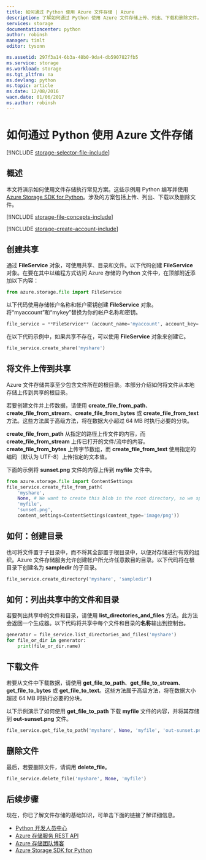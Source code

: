 ```yaml
---
title: 如何通过 Python 使用 Azure 文件存储 | Azure
description: 了解如何通过 Python 使用 Azure 文件存储上传、列出、下载和删除文件。
services: storage
documentationcenter: python
author: robinsh
manager: timlt
editor: tysonn

ms.assetid: 297f3a14-6b3a-48b0-9da4-db5907827fb5
ms.service: storage
ms.workload: storage
ms.tgt_pltfrm: na
ms.devlang: python
ms.topic: article
ms.date: 12/08/2016
wacn.date: 01/06/2017
ms.author: robinsh
---
```


# 如何通过 Python 使用 Azure 文件存储

[!INCLUDE [storage-selector-file-include](../../includes/storage-selector-file-include.md)]

## 概述

本文将演示如何使用文件存储执行常见方案。这些示例用 Python 编写并使用 [Azure Storage SDK for Python]。涉及的方案包括上传、列出、下载以及删除文件。

[!INCLUDE [storage-file-concepts-include](../../includes/storage-file-concepts-include.md)]

[!INCLUDE [storage-create-account-include](../../includes/storage-create-account-include.md)]

## 创建共享
通过 **FileService** 对象，可使用共享、目录和文件。以下代码创建 **FileService** 对象。在要在其中以编程方式访问 Azure 存储的 Python 文件中，在顶部附近添加以下内容：

```python
from azure.storage.file import FileService
```

以下代码使用存储帐户名称和帐户密钥创建 **FileService** 对象。将“myaccount”和“mykey”替换为你的帐户名称和密钥。

```python
file_service = **FileService** (account_name='myaccount', account_key='mykey',endpoint_suffix='core.chinacloudapi.cn')
```

在以下代码示例中，如果共享不存在，可以使用 **FileService** 对象来创建它。

```python
file_service.create_share('myshare')
```

## 将文件上传到共享

Azure 文件存储共享至少包含文件所在的根目录。本部分介绍如何将文件从本地存储上传到共享的根目录。

若要创建文件并上传数据，请使用 **create\_file\_from\_path**、**create\_file\_from\_stream**、**create\_file\_from\_bytes** 或 **create\_file\_from\_text** 方法。这些方法属于高级方法，将在数据大小超过 64 MB 时执行必要的分块。

**create\_file\_from\_path** 从指定的路径上传文件的内容，而 **create\_file\_from\_stream** 上传已打开的文件/流中的内容。**create\_file\_from\_bytes** 上传字节数组，而 **create\_file\_from\_text** 使用指定的编码（默认为 UTF-8）上传指定的文本值。

下面的示例将 **sunset.png** 文件的内容上传到 **myfile** 文件中。

```python
from azure.storage.file import ContentSettings
file_service.create_file_from_path(
    'myshare',
    None, # We want to create this blob in the root directory, so we specify None for the directory_name
    'myfile',
    'sunset.png',
    content_settings=ContentSettings(content_type='image/png'))
```

## 如何：创建目录

也可将文件置于子目录中，而不将其全部置于根目录中，以便对存储进行有效的组织。Azure 文件存储服务允许创建帐户所允许任意数目的目录。以下代码将在根目录下创建名为 **sampledir** 的子目录。

```python
file_service.create_directory('myshare', 'sampledir')
```

## 如何：列出共享中的文件和目录

若要列出共享中的文件和目录，请使用 **list\_directories\_and\_files** 方法。此方法会返回一个生成器。以下代码将共享中每个文件和目录的**名称**输出到控制台。

```python
generator = file_service.list_directories_and_files('myshare')
for file_or_dir in generator:
    print(file_or_dir.name)
```

## 下载文件

若要从文件中下载数据，请使用 **get\_file\_to\_path**、**get\_file\_to\_stream**、**get\_file\_to\_bytes** 或 **get\_file\_to\_text**。这些方法属于高级方法，将在数据大小超过 64 MB 时执行必要的分块。

以下示例演示了如何使用 **get\_file\_to\_path** 下载 **myfile** 文件的内容，并将其存储到 **out-sunset.png** 文件。

```python
file_service.get_file_to_path('myshare', None, 'myfile', 'out-sunset.png')
```

## 删除文件

最后，若要删除文件，请调用 **delete\_file**。

```python
file_service.delete_file('myshare', None, 'myfile')
```

## 后续步骤

现在，你已了解文件存储的基础知识，可单击下面的链接了解详细信息。

- [Python 开发人员中心](/develop/python/)
- [Azure 存储服务 REST API](http://msdn.microsoft.com/zh-cn/library/azure/dd179355)
- [Azure 存储团队博客]
- [Azure Storage SDK for Python]

[Azure 存储团队博客]: http://blogs.msdn.com/b/windowsazurestorage/
[Azure Storage SDK for Python]: https://github.com/Azure/azure-storage-python

<!---HONumber=Mooncake_0103_2017-->